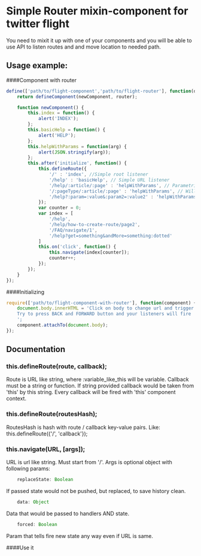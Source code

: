 # Simple Router mixin-component for twitter flight

You need to mixit it up with one of your components and you will be able to use API to listen routes and and move location to needed path.

## Usage example:
####Component with router
```js
define(['path/to/flight-component','path/to/flight-router'], function(defineComponent, router) {
    return defineComponent(newComponent, router);

    function newComponent() {
        this.index = function() {
            alert('INDEX');
        };
        this.basicHelp = function() {
            alert('HELP');
        };
        this.helpWithParams = function(arg) {
            alert(JSON.stringify(arg));
        };
        this.after('initialize', function() {
            this.defineRoute({
                '/' : 'index', //Simple root listener
                '/help' : 'basicHelp', // Simple URL listener
                '/help/:article/:page' : 'helpWithParams', // Parametrized URL listener
                '/:pageType/:article/:page' : 'helpWithParams', // Will match any url like "/asd/wtf/123"
                '/help?:param=:value&:param2=:value2' : 'helpWithParams' // Will match get params
            });
            var counter = 0;
            var index = [
                '/help',
                '/help/how-to-create-route/page2',
                '/FAQ/navigate/1',
                '/help?get=something&andMore=something:dotted'
            ]
            this.on('click', function() {
                this.navigate(index[counter]);
                counter++;
            });
        });
    }
});
```
####Initializing
```js
require(['path/to/flight-component-with-router'], function(component) {
    document.body.innerHTML = 'Click on body to change url and trigger handler \n \
    Try to press BACK and FORWARD button and your listeners will fire
    ';
    component.attachTo(document.body);
});
```

## Documentation
### this.defineRoute(route, callback);
Route is URL like string, where :variable_like_this will be variable.
Callback must be a string or function. If string provided callback would be taken from 'this' by this string.
Every callback will be fired with 'this' component context.

### this.defineRoute(routesHash);
RoutesHash is hash with route / callback key-value pairs.
Like: this.defineRoute({'/', 'callback'});

### this.navigate(URL, [args]);
URL is url like string. Must start from '/'.
Args is optional object with following params:

```js
    replaceState: Boolean
```
If passed state would not be pushed, but replaced, to save history clean.

```js
    data: Object
```
Data that would be passed to handlers AND state.

```js
    forced: Boolean
```
Param that tells fire new state any way even if URL is same.

####Use it